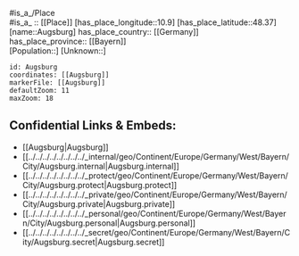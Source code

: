 ﻿---
location: [48.37,10.9] 
mapzoom: [7,12] 
mapmarker: city 
type: City
tags:
- geo/City


SpocWebEntityId: 28927
isDeleted: false
confidential: public

---
#is_a_/Place  
#is_a_ :: [[Place]] 
[has_place_longitude::10.9] 
[has_place_latitude::48.37] 
[name::Augsburg] 
has_place_country:: [[Germany]]  
has_place_province:: [[Bayern]]  
[Population::] 
[Unknown::] 


```leaflet
id: Augsburg
coordinates: [[Augsburg]] 
markerFile: [[Augsburg]] 
defaultZoom: 11 
maxZoom: 18
```


## Confidential Links & Embeds: 
- [[Augsburg|Augsburg]]  
- [[../../../../../../../../_internal/geo/Continent/Europe/Germany/West/Bayern/City/Augsburg.internal|Augsburg.internal]] 
- [[../../../../../../../../_protect/geo/Continent/Europe/Germany/West/Bayern/City/Augsburg.protect|Augsburg.protect]] 
- [[../../../../../../../../_private/geo/Continent/Europe/Germany/West/Bayern/City/Augsburg.private|Augsburg.private]] 
- [[../../../../../../../../_personal/geo/Continent/Europe/Germany/West/Bayern/City/Augsburg.personal|Augsburg.personal]] 
- [[../../../../../../../../_secret/geo/Continent/Europe/Germany/West/Bayern/City/Augsburg.secret|Augsburg.secret]] 
